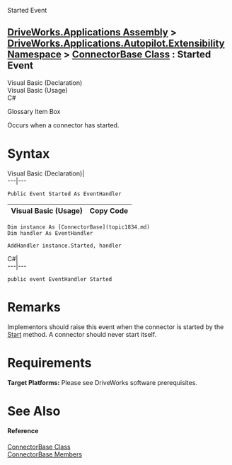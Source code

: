 Started Event   
  
[DriveWorks.Applications Assembly](topic13.md) > [DriveWorks.Applications.Autopilot.Extensibility Namespace](topic1633.md) > [ConnectorBase Class](topic1834.md) : Started Event  
---  
  
Visual Basic (Declaration)    
Visual Basic (Usage)    
C# 

Glossary Item Box

Occurs when a connector has started. 

# Syntax

Visual Basic (Declaration)|   
---|---  
      
    
    Public Event Started As EventHandler  
  
Visual Basic (Usage)| Copy Code  
---|---  
      
    
    Dim instance As [ConnectorBase](topic1834.md)
    Dim handler As EventHandler
     
    AddHandler instance.Started, handler  
  
C#|   
---|---  
      
    
    public event EventHandler Started  
  
# Remarks

Implementors should raise this event when the connector is started by the [Start](topic1702.md) method. A connector should never start itself.

# Requirements

**Target Platforms:** Please see DriveWorks software prerequisites.

# See Also

#### Reference

[ConnectorBase Class](topic1834.md)   
[ConnectorBase Members](topic1835.md)


